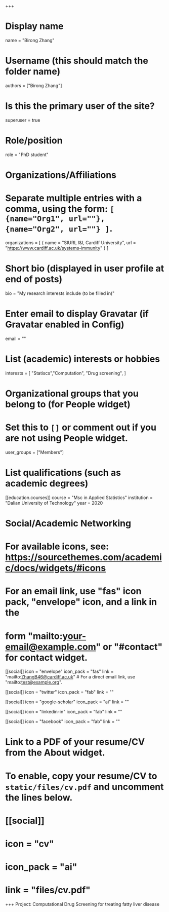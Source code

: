 +++
# Display name
name = "Birong Zhang"

# Username (this should match the folder name)
authors = ["Birong Zhang"]

# Is this the primary user of the site?
superuser = true

# Role/position
role = "PhD student"

# Organizations/Affiliations
#   Separate multiple entries with a comma, using the form: `[ {name="Org1", url=""}, {name="Org2", url=""} ]`.
organizations = [ { name = "SIURI, I&I, Cardiff University", url = "https://www.cardiff.ac.uk/systems-immunity" } ]

# Short bio (displayed in user profile at end of posts)
bio = "My research interests include (to be filled in)"

# Enter email to display Gravatar (if Gravatar enabled in Config)
email = ""

# List (academic) interests or hobbies
interests = [
  "Statiscs","Computation",
  "Drug screening",
]

# Organizational groups that you belong to (for People widget)
#   Set this to `[]` or comment out if you are not using People widget.
user_groups = ["Members"]

# List qualifications (such as academic degrees)
[[education.courses]]
  course = "Msc in Applied Statistics"
  institution = "Dalian University of Technology"
  year = 2020


# Social/Academic Networking
# For available icons, see: https://sourcethemes.com/academic/docs/widgets/#icons
#   For an email link, use "fas" icon pack, "envelope" icon, and a link in the
#   form "mailto:your-email@example.com" or "#contact" for contact widget.

[[social]]
  icon = "envelope"
  icon_pack = "fas"
  link = "mailto:ZhangB46@cardiff.ac.uk"  # For a direct email link, use "mailto:test@example.org".

[[social]]
  icon = "twitter"
  icon_pack = "fab"
  link = ""

[[social]]
  icon = "google-scholar"
  icon_pack = "ai"
  link = ""

[[social]]
  icon = "linkedin-in"
  icon_pack = "fab"
  link = ""

[[social]]
  icon = "facebook"
  icon_pack = "fab"
  link = ""


# Link to a PDF of your resume/CV from the About widget.
# To enable, copy your resume/CV to `static/files/cv.pdf` and uncomment the lines below.
# [[social]]
#   icon = "cv"
#   icon_pack = "ai"
#   link = "files/cv.pdf"

+++
Project: Computational Drug Screening for treating fatty liver disease


